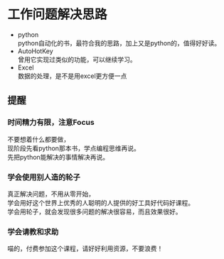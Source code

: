 # 工作问题解决思路

- python   
python自动化的书，最符合我的思路，加上又是python的，值得好好读。
- AutoHotKey  
曾用它实现过类似的功能，可以继续学习。
- Excel  
数据的处理，是不是用excel更方便一点

## 提醒
### 时间精力有限，注意Focus
不要想着什么都要做，  
现阶段先看python那本书，学点编程思维再说。  
先把python能解决的事情解决再说。

### 学会使用别人造的轮子
真正解决问题，不用从零开始，   
学会用好这个世界上优秀的人聪明的人提供的好工具好代码好课程。  
学会用轮子，就会发现很多问题的解决很容易，而且效果很好。

### 学会请教和求助
喵的，付费参加这个课程，请好好利用资源，不要浪费！